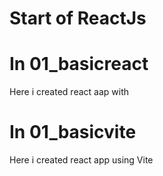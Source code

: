 # Start of ReactJs

# In 01_basicreact
Here i created react aap with 


# In 01_basicvite
Here i created react app using Vite